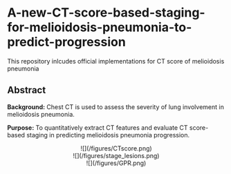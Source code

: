 # A-new-CT-score-based-staging-for-melioidosis-pneumonia-to-predict-progression
This repository inlcudes official implementations for CT score of melioidosis pneumonia
## Abstract
**Background:** Chest CT is used to assess the severity of lung involvement in melioidosis pneumonia.

**Purpose:** To quantitatively extract CT features and evaluate CT score-based staging in predicting melioidosis pneumonia progression.

<div align=center>
![](/figures/CTscore.png)
</div>
<div align=center>
![](/figures/stage_lesions.png)
</div>
<div align=center>
![](/figures/GPR.png)
</div>
